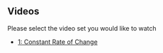 ## Videos

Please select the video set you would like to watch

* [1: Constant Rate of Change](croc.md)
<!--* [2: Approximating Instantaneous Rates of Change](2.md)-->
<!--* [3: Graphing Derivatives](3.md)-->
<!--* [4: Basic Derivative Rules](4.md)-->
<!--* [5: The Chain Rule](5.md)-->
<!--* [6: Optimization](6.md)-->
<!--* [7: Integrals from Riemann Sums](7.md)-->
<!--* [8: Antiderivatives](8.md)-->